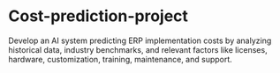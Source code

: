 # Cost-prediction-project
Develop an AI system predicting ERP implementation costs by analyzing historical data, industry benchmarks, and relevant factors like licenses, hardware, customization, training, maintenance, and support.
